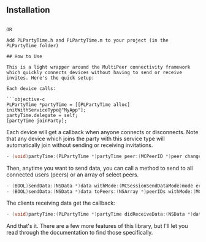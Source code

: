 ## Installation

```pod install partytime

OR

Add PLPartyTime.h and PLPartyTime.m to your project (in the PLPartyTime folder)

## How to Use

This is a light wrapper around the MultiPeer connectivity framework which quickly connects devices without having to send or receive invites. Here's the quick setup:

Each device calls:

```objective-c 
PLPartyTime *partyTime = [[PLPartyTime alloc] initWithServiceType@"MyApp"];
partyTime.delegate = self;
[partyTime joinParty];
```

Each device will get a callback when anyone connects or disconnects. Note that any device which joins the party with this service type will automatically join without sending or receiving invitations.

```objective-c
- (void)partyTime:(PLPartyTime *)partyTime peer:(MCPeerID *)peer changedState:(MCSessionState)state currentPeers:(NSArray *)currentPeers;
```
 
Then, anytime you want to send data, you can call a method to send to all connected users (peers) or an array of select peers.

```objective-c
- (BOOL)sendData:(NSData *)data withMode:(MCSessionSendDataMode)mode error:(NSError **)error;
- (BOOL)sendData:(NSData *)data toPeers:(NSArray *)peerIDs withMode:(MCSessionSendDataMode)mode error:(NSError **)error;
```

The clients receiving data get the callback:

```objective-c
- (void)partyTime:(PLPartyTime *)partyTime didReceiveData:(NSData *)data fromPeer:(MCPeerID *)peerID;
```

And that's it.
There are a few more features of this library, but I'll let you read through the documentation to find those specifically. 